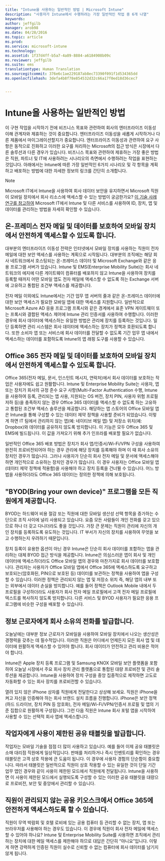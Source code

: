 ```yaml
---
title: "Intune을 사용하는 일반적인 방법 | Microsoft Intune"
description: "사용자가 Intune에서 수행하려는 가장 일반적인 작업 중 6개 나열"
keywords: 
author: jeffgilb
manager: arob98
ms.date: 04/28/2016
ms.topic: article
ms.prod: 
ms.service: microsoft-intune
ms.technology: 
ms.assetid: 1f37d4ff-b5a7-4a89-8884-a6184908b09c
ms.reviewer: jeffgilb
ms.suite: ems
translationtype: Human Translation
ms.sourcegitcommit: 376e6c1ae229187ab8ec73390f091f1d534365dd
ms.openlocfilehash: 3defa4b8f78e854532d32c66a17f0ed18d36cec7


---
```


# Intune을 사용하는 일반적인 방법

이 구현 작업을 시작하기 전에 비즈니스 목표와 관련하여 회사의 엔터프라이즈 이동성 이해 관계자와 제휴하는 것이 중요합니다.  엔터프라이즈 이동성을 새롭게 시작하거나 다른 제품에서 마이그레이션할지가 중요합니다.  엔터프라이즈 이동성과 관련하여 요구 사항은 동적으로 진화하고 이러한 요구를 처리하는 Microsoft의 접근 방식은 시장에서 다른 솔루션과 다른 경우가 있습니다.  비즈니스 목표와 관련하여 제휴하는 가장 좋은 방법은 직원, 파트너 및 IT에 사용하려는 시나리오의 측면에서 수행하려는 작업을 표현하는 것입니다.  아래에서는 Intune에 따른 가장 일반적인 6가지 시나리오 및 각 항목을 계획하고 배포하는 방법에 대한 자세한 정보의 링크를 간단히 소개합니다.

>[!NOTE]
>Microsoft IT에서 Intune을 사용하여 회사 데이터 보안을 유지하면서 Microsoft 직원이 모바일 장치에서 회사 리소스에 액세스할 수 있는 방법이 궁금한가요? [이 기술 사례 연구를 참고하여](https://www.microsoft.com/itshowcase/Article/Content/588) Microsoft IT에서 Intune 및 다른 서비스를 사용하여 ID, 장치, 앱 및 데이터를 관리하는 방법을 자세히 확인할 수 있습니다.  

## 온-프레미스 전자 메일 및 데이터를 보호하여 모바일 장치에서 안전하게 액세스할 수 있도록 합니다.
대부분의 엔터프라이즈 이동성 전략은 인터넷에서 모바일 장치를 사용하는 직원이 전자 메일에 대한 보안 액세스를 사용하는 계획으로 시작됩니다. 대부분의 조직에는 해당 회사 네트워크에서 호스팅되는 온-프레미스 데이터 및 Microsoft Exchange와 같은 응용 프로그램 서버가 있습니다. Intune 및 EMS(Enterprise Mobility Suite)는 회사 네트워크의 에지에 다른 게이트웨이 컴퓨터를 배포하지 않고 Intune을 사용하여 장치를 등록할 때까지 어떤 모바일 앱도 전자 메일에 액세스할 수 없도록 하는 Exchange 서버에 고유하고 통합된 조건부 액세스를 제공합니다.

전자 메일 이외에도 Intune에서는 기간 업무 앱 서버의 줄과 같은 온-프레미스 데이터에 대한 보안 액세스가 필요한 모바일 앱에 대한 액세스를 지원합니다.  일반적으로 Microsoft Azure AD 응용 프로그램 프록시와 같은 경계에서 표준 VPN 게이트웨이 또는 프록시와 결합된 액세스 제어에 Intune 관리 인증서를 사용하여 수행합니다.  이러한 경우에 회사 데이터에 액세스하는 유일한 방법은 관리에 장치를 등록하는 것입니다.  일단 등록하면 관리 시스템은 회사 데이터에 액세스하는 장치가 정책과 호환되도록 합니다.  또한 소비자 앱 또는 서비스에 회사 데이터를 전달할 수 없도록 기간 업무 앱 내에서 액세스하는 데이터를 포함하도록 Intune의 앱 래핑 도구를 사용할 수 있습니다.

<!-- Learn more about how to plan and deploy Intune to help secure on-premises email and data. -->

## Office 365 전자 메일 및 데이터를 보호하여 모바일 장치에서 안전하게 액세스할 수 있도록 합니다.
Office 365(전자 메일, 문서, 인스턴트 메시지, 연락처)에서 회사 데이터를 보호하는 작업은 사용자에도 쉽고 원활합니다. Intune 및 Enterprise Mobility Suite는 사용자, 앱 또는 장치가 회사의 규정 준수 요구 사항(Multi-Factor Authentication 수행, Intune을 사용하여 등록, 관리되는 앱 사용, 지원되는 OS 버전, 장치 PIN, 사용자 위험 프로필 저하 등)을 충족하지 않는 경우 Office 365 데이터를 액세스할 수 없도록 하는 고유하고 통합된 조건부 액세스 솔루션을 제공합니다. 해당하는 앱 스토어의 Office 모바일 앱은 Intune을 통해 구성할 수 있는 데이터 제약 정책을 사용할 준비가 되었습니다. 이렇게 하면 IT 팀에서 관리하지 않는 앱(예: 네이티브 메일 앱) 및 저장소 위치(예: Dropbox)와 데이터를 공유하지 않도록 방지합니다.  이 기능은 모두 Office 365 및 EMS에 빌드됩니다.  이 값을 가져오기 위해 추가 인프라를 배포할 필요가 없습니다.

일반적인 Office 365 배포 방법은 장치가 회사 앱/인증서/Wi-Fi/VPN 구성을 사용하여 완전히 프로비전되어야 하는 경우 관리에 해당 장치를 등록해야 하며 이 때 회사 소유의 장치인 경우가 많습니다.  그러나 사용자가 단순히 회사 전자 메일 및 문서에 액세스해야 하면 개인적으로 소유하는 장치인 경우가 많습니다. 이 경우 사용자는 Office 모바일 앱(데이터 제약 정책에 적용함)을 사용해야 하고 장치 등록을 건너뛸 수 있습니다.  어느 방법을 사용하더라도 Office 365 데이터는 정의한 정책에 의해 보호됩니다.

<!-- Learn more about how to plan and deploy Intune to help secure Office 365 email and data. -->

## "BYOD(Bring your own device)" 프로그램을 모든 직원에게 제공합니다.
BYOD는 하드웨어 비용 절감 또는 직원에 대한 모바일 생산성 선택 항목을 증가하는 수단으로 조직 사이에 널리 사용되고 있습니다. 요즘 모든 사람들이 개인 전화를 갖고 있으므로 하나 더 갖고 다니더라도 좋을 것입니다. 가장 큰 문제는 직원이 관리에 자신의 개인 장치를 등록하도록 유도하는 것입니다. IT 부서가 자신의 장치를 사용하여 무엇을 보고 수행하는지 우려하기 때문입니다.  

장치 등록이 유용한 옵션이 아닌 경우 Intune은 단순히 회사 데이터를 포함하는 앱을 관리하는 대체 BYOD 접근 방식을 제공합니다.  Intune은 의심스러운 앱이 회사 및 개인 데이터에 액세스하더라도 Office 모바일 앱의 경우와 마찬가지로 회사 데이터를 보호합니다.  관리자는 사용자가 Office 모바일 앱에서 Office 365에 액세스하도록 요구하고 보호되는(암호화된, PIN으로 보호된 등) 데이터를 보관하는 정책을 사용하여 앱을 구성할 수 있습니다.  이러한 정책은 관리되지 않는 앱 및 저장소 위치 즉, 해당 앱의 내부 또는 외부에서 데이터 손실을 방지합니다.  예를 들어 정책은 Outlook Mobile 내에서 두 프로필을 구성하더라도 사용자가 회사 전자 메일 프로필에서 고객 전자 메일 프로필에 텍스트를 복사하지 않도록 방지합니다.  다른 서비스 및 BYOD 사용자가 필요한 응용 프로그램에 비슷한 구성을 배포할 수 있습니다.

<!-- Learn more about how to plan and deploy Intune to support BYOD.-->

## 정보 근로자에게 회사 소유의 전화를 발급합니다.
오늘날에는 대부분 정보 근로자가 모바일을 사용하여 모바일 장치에서 나오는 생산성은 경쟁력을 갖추는 데 필수적입니다.  이러한 직원은 어디에서 언제든지 모든 회사 앱 및 데이터에 원활하게 액세스할 수 있어야 합니다.  회사 데이터가 안전하고 관리 비용은 적어야 합니다.  

Intune은 Apple 장치 등록 프로그램 및 Samsung KNOX 모바일 보안 플랫폼을 포함하여 오늘날 시장에서 주요 회사 장치 관리 플랫폼으로 통합된 대량 프로비전 및 관리 솔루션을 제공합니다.  Intune을 사용하여 장치 구성을 중앙 집중적으로 제작하면 고도로 자동화할 수 있는 회사 장치를 프로비전할 수 있습니다.  

열려 있지 않은 iPhone 상자를 직원에게 전달한다고 상상해 보세요. 직원은 iPhone을 켜고 자신을 인증해야 하는 회사 브랜드 설치 흐름을 진행합니다. iPhone은 보안 정책(하드 드라이브, 장치 PIN 등 암호화), 전자 메일/Wi-Fi/VPN/인증서 프로필 및 앱의 기준 집합으로 원활하게 구성됩니다. 그런 다음 직원은 Intune 회사 포털 앱을 시작하여 사용할 수 있는 선택적 회사 앱에 액세스합니다.

<!-- Learn more about how to plan and deploy Intune to support corporate owned devices. -->

## 작업자에게 사용이 제한된 공유 태블릿을 발급합니다.
작업자는 모바일 기술을 점점 더 많이 사용하고 있습니다.  예를 들어 이제 공유 태블릿은 소매 대리점 직원에게 일상적입니다.  판매를 처리하거나 즉시 인벤토리를 확인하는 경우 태블릿은 고객 상호 작용에 큰 도움이 됩니다.  이 경우에 사용자 경험의 단순함이 중요합니다.  따라서 태블릿은 일반적으로 직원이 상호 작용할 수 있는 유일한 것이 단일 기간 업무 앱인 경우와 같이 사용이 제한된 모드에서 직원에게 전달됩니다.  Intune을 사용하면 이 사용이 제한된 모드에서 실행되도록 구성할 수 있는 이러한 공유 태블릿을 대량으로 프로비전, 보안 및 중앙에서 관리할 수 있습니다.

<!-- Learn more about how to plan and deploy Intune to support shared tablets. -->

## 직원이 관리되지 않는 공용 키오스크에서 Office 365에 안전하게 액세스하도록 할 수 있습니다.
직원이 무역 박람회 및 호텔 로비에 있는 공용 컴퓨터 등 관리할 수 없는 장치, 앱 또는 브라우저를 사용해야 하는 경우도 있습니다. 이 경우에 직원이 회사 전자 메일에 액세스할 수 있어야 하나요? Intune 및 Enterprise Mobility Suite를 사용하면 <!--you have choices. The--> 조직에서 관리하는 장치에 대한 메일 액세스를 제한해야 하므로 대답은 간단히 “아니요”입니다.  <!-- Alternatively, you can choose to allow limited access to these untrusted computers by requiring multi-factor authentication and only allowing browser access (Outlook Web Access) in a mode where files cannot be downloaded (e.g. email attachments).-->  이렇게 하면 강력하게 인증된 직원이 실수로 신뢰할 수 없는 컴퓨터에 회사 데이터를 남기지 않게 됩니다.

<!-- Learn more about how to plan and deploy Intune to support kiosks. -->



<!--HONumber=Jul16_HO3-->


